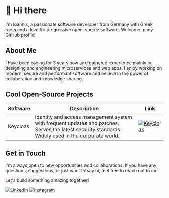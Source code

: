 <!--
This markdown file can be previewed in VS Code by pressing Crtl+Shift+V
-->
# 👋 Hi there

I'm Ioannis, a passionate software developer from Germany with Greek roots and a love for progressive open-source software. Welcome to my GitHub profile!

## About Me

I have been coding for 3 years now and gathered experience mainly in designing and engineering microservices and web apps. I enjoy working on modern, secure and performant software and believe in the power of collaboration and knowledge sharing.

## Cool Open-Source Projects

Software | Description | Link
---------|-------------|-----
Keycloak | Identity and access management system with frequent updates and patches. Serves the latest security standards. Widely used in the corporate world. | [![Keycloak](https://img.shields.io/badge/-Keycloak-white?style=flat-square&logo=Keycloak&logoColor=blue)](https://github.com/keycloak/keycloak)

## Get in Touch

I'm always open to new opportunities and collaborations. If you have any questions, suggestions, or just want to say hi, feel free to reach out to me.

Let's build something amazing together!

[![LinkedIn](https://img.shields.io/badge/-LinkedIn-blue?style=flat-square&logo=linkedin&logoColor=white)](https://www.linkedin.com/in/ioannis-theodosiadis)
[![Instagram](https://img.shields.io/badge/-Instagram-purple?style=flat-square&logo=instagram&logoColor=white)](https://www.instagram.com/johnny._.waffles)
